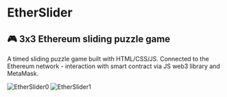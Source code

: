 # EtherSlider
## 🎮 3x3 Ethereum sliding puzzle game

A timed sliding puzzle game built with HTML/CSS/JS. Connected to the Ethereum network - interaction with smart contract via JS web3 library and MetaMask.

![EtherSlider0](https://user-images.githubusercontent.com/16676188/60624710-3f600c00-9da3-11e9-9fc5-f67fa372de24.png)
![EtherSlider1](https://user-images.githubusercontent.com/16676188/60624653-13dd2180-9da3-11e9-945b-3c07f05ae917.png)
